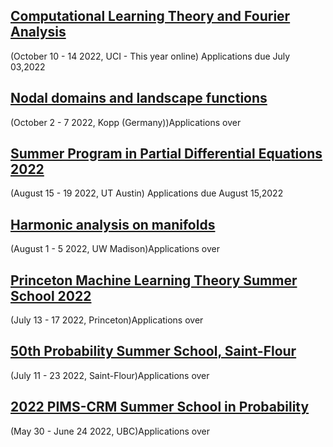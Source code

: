 ## [Computational Learning Theory and Fourier Analysis](https://sites.googlae.com/view/paata/learning?authuser=0)
<div><span class = 'date_and_place'>(October 10  -  14 2022, UCI - This year online)</span><span class = 'application due'> Applications due July 03,2022</span></div>


## [Nodal domains and landscape functions](https://www.math.uni-bonn.de/ag/ana/WiSe2223/summer_school/)
<div><span class = 'date_and_place'>(October 2  -  7 2022, Kopp (Germany))</span><span class = 'application over'>Applications over</span></div>


## [Summer Program in Partial Differential Equations 2022](https://analysispde.ma.utexas.edu/summer-program-in-partial-differential-equations-2022/)
<div><span class = 'date_and_place'>(August 15  -  19 2022, UT Austin)</span><span class = 'application due'> Applications due August 15,2022</span></div>


## [Harmonic analysis on manifolds](https://sites.google.com/view/2022summerschool/main-page)
<div><span class = 'date_and_place'>(August 1  -  5 2022, UW Madison)</span><span class = 'application over'>Applications over</span></div>


## [Princeton Machine Learning Theory Summer School 2022](https://mlschool.princeton.edu/)
<div><span class = 'date_and_place'>(July 13  -  17 2022, Princeton)</span><span class = 'application over'>Applications over</span></div>


## [50th Probability Summer School, Saint-Flour](https://lmbp.uca.fr/stflour/)
<div><span class = 'date_and_place'>(July 11  -  23 2022, Saint-Flour)</span><span class = 'application over'>Applications over</span></div>


## [2022 PIMS-CRM Summer School in Probability](https://secure.math.ubc.ca/Links/ssprob22/index.php)
<div><span class = 'date_and_place'>(May 30  - June 24 2022, UBC)</span><span class = 'application over'>Applications over</span></div>
